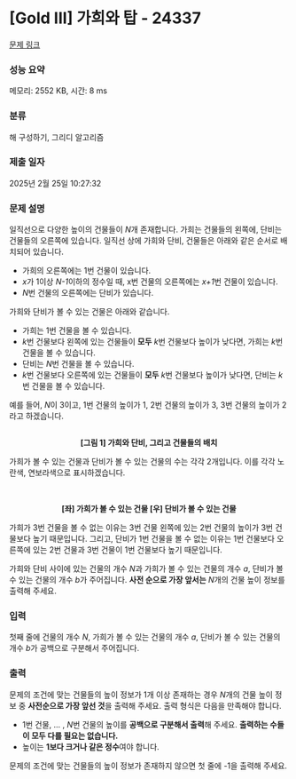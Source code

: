 # [Gold III] 가희와 탑 - 24337 

[문제 링크](https://www.acmicpc.net/problem/24337) 

### 성능 요약

메모리: 2552 KB, 시간: 8 ms

### 분류

해 구성하기, 그리디 알고리즘

### 제출 일자

2025년 2월 25일 10:27:32

### 문제 설명

<p>일직선으로 다양한 높이의 건물들이 <em>N</em>개 존재합니다. 가희는 건물들의 왼쪽에, 단비는 건물들의 오른쪽에 있습니다. 일직선 상에 가희와 단비, 건물들은 아래와 같은 순서로 배치되어 있습니다.</p>

<ul>
	<li>가희의 오른쪽에는 1번 건물이 있습니다.</li>
	<li><em>x</em>가 1이상 <em>N-1</em>이하의 정수일 때, x번 건물의 오른쪽에는 <em>x+1</em>번 건물이 있습니다.</li>
	<li><em>N</em>번 건물의 오른쪽에는 단비가 있습니다.</li>
</ul>

<p>가희와 단비가 볼 수 있는 건물은 아래와 같습니다.</p>

<ul>
	<li>가희는 1번 건물을 볼 수 있습니다.</li>
	<li><em>k</em>번 건물보다 왼쪽에 있는 건물들이 <strong>모두</strong> <em>k</em>번 건물보다 높이가 낮다면, 가희는 <em>k</em>번 건물을 볼 수 있습니다.</li>
	<li>단비는 <em>N</em>번 건물을 볼 수 있습니다.</li>
	<li><em>k</em>번 건물보다 오른쪽에 있는 건물들이 <strong>모두</strong> <em>k</em>번 건물보다 높이가 낮다면, 단비는 <em>k</em>번 건물을 볼 수 있습니다.</li>
</ul>

<p>예를 들어, <em>N</em>이 3이고, 1번 건물의 높이가 1, 2번 건물의 높이가 3, 3번 건물의 높이가 2라고 하겠습니다.</p>

<p style="text-align: center;"><img alt="" src="https://upload.acmicpc.net/5a6e0313-a6d1-43b4-9997-926cae9b0905/-/preview/"></p>

<p style="text-align: center;"><strong>[그림 1] 가희와 단비, 그리고 건물들의 배치</strong></p>

<p>가희가 볼 수 있는 건물과 단비가 볼 수 있는 건물의 수는 각각 2개입니다. 이를 각각 노란색, 연보라색으로 표시하겠습니다.</p>

<p style="text-align: center;"><img alt="" src="https://upload.acmicpc.net/f0583b2b-3237-498e-95cf-af714b52cd15/-/preview/">  <img alt="" src="https://upload.acmicpc.net/777defd0-84a6-40ae-a24f-89154fa6ab8c/-/preview/"></p>

<p style="text-align: center;"><strong>[좌] 가희가 볼 수 있는 건물 [우] 단비가 볼 수 있는 건물</strong></p>

<p>가희가 3번 건물을 볼 수 없는 이유는 3번 건물 왼쪽에 있는 2번 건물의 높이가 3번 건물보다 높기 때문입니다. 그리고, 단비가 1번 건물을 볼 수 없는 이유는 1번 건물보다 오른쪽에 있는 2번 건물과 3번 건물이 1번 건물보다 높기 때문입니다.</p>

<p>가희와 단비 사이에 있는 건물의 개수 <em>N</em>과 가희가 볼 수 있는 건물의 개수 <em>a</em>, 단비가 볼 수 있는 건물의 개수 <em>b</em>가 주어집니다. <strong>사전 순으로 가장 앞서는</strong> <em>N</em>개의 건물 높이 정보를 출력해 주세요.</p>

### 입력 

 <p>첫째 줄에 건물의 개수 <em>N</em>, 가희가 볼 수 있는 건물의 개수 <em>a</em>, 단비가 볼 수 있는 건물의 개수 <em>b</em>가 공백으로 구분해서 주어집니다.</p>

### 출력 

 <p>문제의 조건에 맞는 건물들의 높이 정보가 1개 이상 존재하는 경우 <em>N</em>개의 건물 높이 정보 중 <strong>사전순으로 가장 앞선 것</strong>을 출력해 주세요. 출력 형식은 다음을 만족해야 합니다.</p>

<ul>
	<li>1번 건물, ... , <em>N</em>번 건물의 높이를 <strong>공백으로 구분해서 출력</strong>해 주세요. <strong>출력하는 수들이 모두 다를 필요는 없습니다.</strong></li>
	<li>높이는 <strong>1보다 크거나 같은 정수</strong>여야 합니다.</li>
</ul>

<p>문제의 조건에 맞는 건물들의 높이 정보가 존재하지 않으면 첫 줄에 -1을 출력해 주세요.</p>

